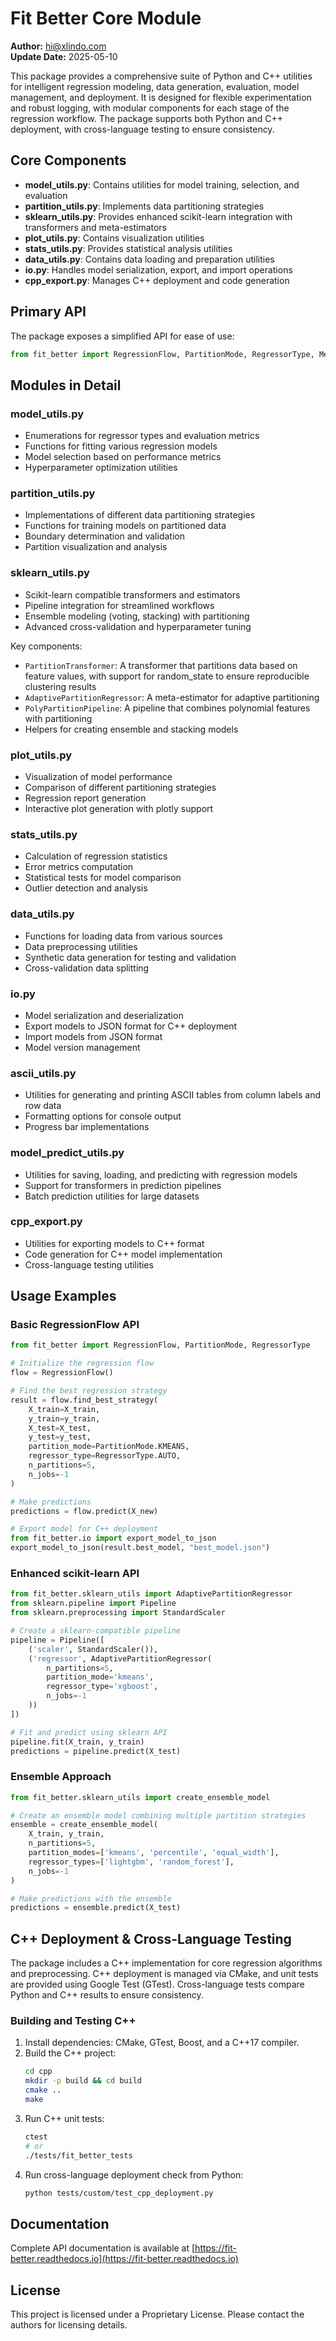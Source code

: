 # Fit Better Core Module

**Author:** hi@xlindo.com  
**Update Date:** 2025-05-10

This package provides a comprehensive suite of Python and C++ utilities for intelligent regression modeling, data generation, evaluation, model management, and deployment. It is designed for flexible experimentation and robust logging, with modular components for each stage of the regression workflow. The package supports both Python and C++ deployment, with cross-language testing to ensure consistency.

## Core Components

- **model_utils.py**: Contains utilities for model training, selection, and evaluation
- **partition_utils.py**: Implements data partitioning strategies
- **sklearn_utils.py**: Provides enhanced scikit-learn integration with transformers and meta-estimators
- **plot_utils.py**: Contains visualization utilities
- **stats_utils.py**: Provides statistical analysis utilities
- **data_utils.py**: Contains data loading and preparation utilities
- **io.py**: Handles model serialization, export, and import operations
- **cpp_export.py**: Manages C++ deployment and code generation

## Primary API

The package exposes a simplified API for ease of use:

```python
from fit_better import RegressionFlow, PartitionMode, RegressorType, Metric
```

## Modules in Detail

### model_utils.py

- Enumerations for regressor types and evaluation metrics
- Functions for fitting various regression models
- Model selection based on performance metrics
- Hyperparameter optimization utilities

### partition_utils.py

- Implementations of different data partitioning strategies
- Functions for training models on partitioned data
- Boundary determination and validation
- Partition visualization and analysis

### sklearn_utils.py

- Scikit-learn compatible transformers and estimators
- Pipeline integration for streamlined workflows
- Ensemble modeling (voting, stacking) with partitioning
- Advanced cross-validation and hyperparameter tuning

Key components:
- `PartitionTransformer`: A transformer that partitions data based on feature values, with support for random_state to ensure reproducible clustering results
- `AdaptivePartitionRegressor`: A meta-estimator for adaptive partitioning
- `PolyPartitionPipeline`: A pipeline that combines polynomial features with partitioning
- Helpers for creating ensemble and stacking models

### plot_utils.py

- Visualization of model performance
- Comparison of different partitioning strategies
- Regression report generation
- Interactive plot generation with plotly support

### stats_utils.py

- Calculation of regression statistics
- Error metrics computation
- Statistical tests for model comparison
- Outlier detection and analysis

### data_utils.py

- Functions for loading data from various sources
- Data preprocessing utilities
- Synthetic data generation for testing and validation
- Cross-validation data splitting

### io.py

- Model serialization and deserialization
- Export models to JSON format for C++ deployment
- Import models from JSON format
- Model version management

### ascii_utils.py

- Utilities for generating and printing ASCII tables from column labels and row data
- Formatting options for console output
- Progress bar implementations

### model_predict_utils.py

- Utilities for saving, loading, and predicting with regression models
- Support for transformers in prediction pipelines
- Batch prediction utilities for large datasets

### cpp_export.py

- Utilities for exporting models to C++ format
- Code generation for C++ model implementation
- Cross-language testing utilities

## Usage Examples

### Basic RegressionFlow API

```python
from fit_better import RegressionFlow, PartitionMode, RegressorType

# Initialize the regression flow
flow = RegressionFlow()

# Find the best regression strategy
result = flow.find_best_strategy(
    X_train=X_train,
    y_train=y_train,
    X_test=X_test,
    y_test=y_test,
    partition_mode=PartitionMode.KMEANS,
    regressor_type=RegressorType.AUTO,
    n_partitions=5,
    n_jobs=-1
)

# Make predictions
predictions = flow.predict(X_new)

# Export model for C++ deployment
from fit_better.io import export_model_to_json
export_model_to_json(result.best_model, "best_model.json")
```

### Enhanced scikit-learn API

```python
from fit_better.sklearn_utils import AdaptivePartitionRegressor
from sklearn.pipeline import Pipeline
from sklearn.preprocessing import StandardScaler

# Create a sklearn-compatible pipeline
pipeline = Pipeline([
    ('scaler', StandardScaler()),
    ('regressor', AdaptivePartitionRegressor(
        n_partitions=5,
        partition_mode='kmeans',
        regressor_type='xgboost',
        n_jobs=-1
    ))
])

# Fit and predict using sklearn API
pipeline.fit(X_train, y_train)
predictions = pipeline.predict(X_test)
```

### Ensemble Approach

```python
from fit_better.sklearn_utils import create_ensemble_model

# Create an ensemble model combining multiple partition strategies
ensemble = create_ensemble_model(
    X_train, y_train,
    n_partitions=5,
    partition_modes=['kmeans', 'percentile', 'equal_width'],
    regressor_types=['lightgbm', 'random_forest'],
    n_jobs=-1
)

# Make predictions with the ensemble
predictions = ensemble.predict(X_test)
```

## C++ Deployment & Cross-Language Testing

The package includes a C++ implementation for core regression algorithms and preprocessing. C++ deployment is managed via CMake, and unit tests are provided using Google Test (GTest). Cross-language tests compare Python and C++ results to ensure consistency.

### Building and Testing C++

1. Install dependencies: CMake, GTest, Boost, and a C++17 compiler.
2. Build the C++ project:
   ```bash
   cd cpp
   mkdir -p build && cd build
   cmake ..
   make
   ```
3. Run C++ unit tests:
   ```bash
   ctest
   # or
   ./tests/fit_better_tests
   ```
4. Run cross-language deployment check from Python:
   ```bash
   python tests/custom/test_cpp_deployment.py
   ```

## Documentation

Complete API documentation is available at [https://fit-better.readthedocs.io](https://fit-better.readthedocs.io)

## License

This project is licensed under a Proprietary License. Please contact the authors for licensing details.